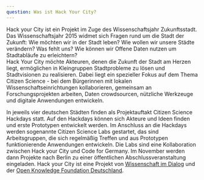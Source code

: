 ```yaml
---
question: Was ist Hack Your City?
---
```


Hack your City ist ein Projekt im Zuge des Wissenschaftsjahr Zukunftsstadt.
Das Wissenschaftsjahr 2015 widmet sich Fragen rund um die Stadt der Zukunft: Wie möchten wir in der Stadt leben? Wie wollen wir unsere Städte verändern? Was fehlt uns? Wie können wir Offene Daten nutzen um Stadtabläufe zu erleichtern?<br>
Hack Your City möchte Akteuren, denen die Zukunft der Stadt am Herzen liegt, ermöglichen in Kleingruppen Stadtprobleme zu lösen und Stadtvisionen zu realisieren. Dabei liegt ein spezieller Fokus auf dem Thema Citizen Science - bei dem Bürgerinnen mit lokalen Wissenschaftseinrichtungen kollaborieren, gemeinsam an Forschungsprojekten arbeiten, Daten crowdsourcen, nützliche Werkzeuge und digitale Anwendungen entwickeln.

In jeweils vier deutschen Städten finden als Projektauftakt Citizen Science Hackdays statt. Auf den Hackdays können sich Akteure und Ideen finden und erste Prototypen entwickelt werden. Im Anschluss an die Hackdays werden sogenannte Citizen Science Labs gestartet, das sind Arbeitsgruppen, die sich regelmäßig Treffen und aus Prototypen funktionierende Anwendungen entwickeln. Die Labs sind eine Kollaboration zwischen Hack your City und Code for Germany. Im November werden dann Projekte nach Berlin zu einer öffentlichen Abschlussveranstaltung eingeladen.
Hack your City ist eine Projekt von <a href="http://www.wissenschaft-im-dialog.de/">Wissenschaft im Dialog</a> und der <a href="http://okfn.de/">Open Knowledge Foundation Deutschland</a>.
